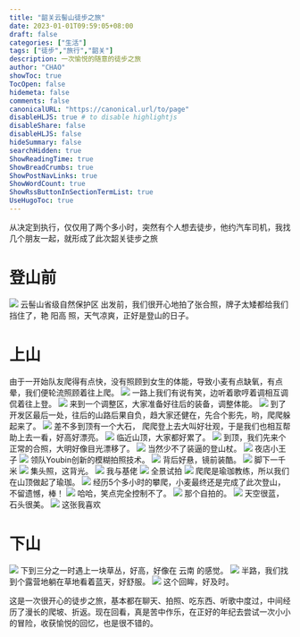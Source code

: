 ```yaml
---
title: "韶关云髻山徒步之旅"
date: 2023-01-01T09:59:05+08:00
draft: false
categories: ["生活"]
tags: ["徒步","旅行","韶关"]
description: 一次愉悦的随意的徒步之旅
author: "CHAO"
showToc: true
TocOpen: false
hidemeta: false
comments: false
canonicalURL: "https://canonical.url/to/page"
disableHLJS: true # to disable highlightjs
disableShare: false
disableHLJS: false
hideSummary: false
searchHidden: true
ShowReadingTime: true
ShowBreadCrumbs: true
ShowPostNavLinks: true
ShowWordCount: true
ShowRssButtonInSectionTermList: true
UseHugoToc: true
---
```

从决定到执行，仅仅用了两个多小时，突然有个人想去徒步，他约汽车司机，我找几个朋友一起，就形成了此次韶关徒步之旅

# 登山前

![](https://preview.cloud.189.cn/image/imageAction?param=7C31649CEF0B53E0FCDCD81761BBB85EFF41F68E3A2FB1EE63EF7B5F3E1B7370E542076CED0E793B189FCC764A16302188C61D8964BA21F8BD9049EECED91F90620ED7C34CAD08F82E9C6EEEFCAE0502DA83BBADC11BE6BB1581165A05F14F2EDA0A6289FAB7756BAB8FE125DC932E325366EA4D)
云髻山省级自然保护区
出发前，我们很开心地拍了张合照，牌子太矮都给我们挡住了，艳 阳高 照，天气凉爽，正好是登山的日子。

# 上山

由于一开始队友爬得有点快，没有照顾到女生的体能，导致小麦有点缺氧，有点晕，我们便轮流照顾着往上爬。
![](https://preview.cloud.189.cn/image/imageAction?param=C80C9563A95224F6CA2D1360D49F318DDB7E4D884DB1281326A4765C94FE9BE185FF11EDCDCC99A04EDDA8CED4A8A34E5AFF04E3EEDA967C5E4694DA9ADB5D454CED89C040A0E796056AC38B2203D66D685A888F0A8B68BBDABEE880A3E9E82AABFB87126EDD139C0F571C879E941C57E072BD91)
一路上我们有说有笑，边听着歌哼着调相互调侃着往上登。
![](https://preview.cloud.189.cn/image/imageAction?param=BD418B90B2E7540182702E8AFDC55B743BD3C4779C6A3485E435748CB2A92F74FCE14EFF6259E4B7CA519A14106EDBDF16AE2AAEFBB4A5B7683D6AC19E91D73807451459AF62FF0E458B4B494F43609A358A73D4750D1FB9E20E1E79C5491D817F55CEA4BDC66343586650B9A8AD3EAAFB03B13A)
来到一个调整区，大家准备好往后的装备，调整体能。
![](https://preview.cloud.189.cn/image/imageAction?param=B1C1E97F8D9EE6AE6586AEAA2B21F6D8582D6F1E7E58F97B5D5F8E46A87C583F7A47E869755EF04706B88BF87B7436C4C85CB4221364F981520F938A334B93E0AEF0F10116A881F1A2095BA0AF0F97266CFF8AF90F81C8E9DB6480ED2473658D4DF51EA1A867312B58154C9910FC7133362B3BEC)
到了开发区最后一处，往后的山路后果自负，趋大家还健在，先合个影先，哟，爬爬躲起来了。
![](https://preview.cloud.189.cn/image/imageAction?param=A84957F71B89173ACAB27389D4519B4484313C13E4C05C4C02352FD32E9995265C811BF0F2BE596BEA8A62A4F9EAFA0620F9CFF996F36AFDE64E1B48609375E219E7B303BD4D020409BD4C20AF37541EFA65B01A3A2B26CAD5DB765851E59D31E96AAB718C606E99CFC69CD2F2E656CE2240B031)
差不多到顶有一个大石， 爬爬登上去大叫好壮观，于是我们也相互帮助上去一看，好高好漂亮。
![](https://preview.cloud.189.cn/image/imageAction?param=D9510A7B7D3F1631FA4E990F24D613E163682BE84A5100D4B01FAFAA7F60C972C1A4D1D954E66C289F8C3D51EC22AEB2217C2060C6CA1857D063A0D6A194E04B643A7491A4E78C8B0BF53B7C456F402B47DAD0BC8EFF2B114B8CFD4EFDEBBA9AF660C35D92378F35DEABC6A593DF8C2BAAEBE90F)
临近山顶，大家都好累了。
![](https://preview.cloud.189.cn/image/imageAction?param=96391A75AD6C43016610F2BECAE4B17B23AE397B7615ED1C6EBD7A4F897486DA452C907342105148F047322D8D7D215541D786F9884254D5B769BBC71F7C77E23786AEB1123391BA05FA1F11E815561B874135649160E66E0D48AB24C8597B71F4624AA689BDFA2CA81C49B026AA7CA3E7169B3B)
到顶，我们先来个正常的合照，大明好像目光漂移了。
![](https://preview.cloud.189.cn/image/imageAction?param=97B51CCA37595A23D46D390FB810E4968F9C780CDF5E7B89EC013660622560A9AACF9EC443EFCCDD3E657C9934CCE68FA0298985BD533B211FDE8CEEDE6DCA2ECB8F3249AB9950D20C4392AB6824B908CF0591D5DB0F9F6759B54146185F831B5C9464A583C87F67310C0933C9D97B1D67529C0A)
当然少不了装逼的登山杖。
![](https://preview.cloud.189.cn/image/imageAction?param=143624F3C9D4B4CFD04C6168CD13BAC7D61C7F8920AC98E21C042CC6D07B3FA14ECB3327E0EB179B3CD7B6EE46879E1573D2ACE129134D9615F5D2D24B9DA3728E4A42023469B05E55350CC07E7F15D421B90CA8D6606D9A85B3DE5133A7D624BDAB8CD4A37CFC199C27979076123BF7823EA0D5)
夜店小王子
![](https://preview.cloud.189.cn/image/imageAction?param=59167164C8697910A0359743A5674EDD7EF50D3D201EF5E98C525085BE29EAE591B84E520B8E620BD533871B580C88FEA2310B0E8203279734256A2B788FCC74A1538EFFB88AF0834225EB9E3D11D2002047EF1C148EF5984A7D808140D5278B55ECB723209D4DEAE3471AE854DCEC57602EC2AF)
领队Youbin创新的模糊拍照技术。
![](https://preview.cloud.189.cn/image/imageAction?param=3B52C927E1FB15C1846C262887B581ABF64382BB28AC0BFB81012E4192429D1DBA41DEFB6FF5FCD0F347042ED318BB926C71B15EE6865D13490F80C122F461BC9BD88C0AB5C766F5C2243F1D82F825C5830BAB44CFD7503DA553F67F91DC0D5921123CD2FA5F4A347ED7610AE02235E65A0D8F8B)
背后好悬，镜前装酷。
![](https://preview.cloud.189.cn/image/imageAction?param=AB8E1F52E0CDD2CF5677AADC7E3CE5768C239130373697536BAE03AC55DABE327A4FD44129C70D1AA371E21E0DFCBC0245E0B6CA630E1C8A135AFE38B98853AAB8931AA78AC0AE305B917548A726564D97AFED88F5E5832009A72D8D3E158418757BE0FCC099B2F5EB0508CDA8837CD1DE8F7EB7)
脚下一千米
![](https://preview.cloud.189.cn/image/imageAction?param=0AEBF8CC66400F751DD9A959B470AB0CEA094600E48E623AEFB2096152B52D62F52BE0D660B9BC2C5A25D4AB434C271BB875A3D9F2CC5978A981C44F2B0FE2601713A6568C8D785D093EFA58B1C828E358D011B0A610C549F156AF5CEA318F208F163CC0AF17A87428B94E1248A997B9AE21F376)
集头照，这背光。
![](https://preview.cloud.189.cn/image/imageAction?param=D847AD50FD7744584A73E3744B55993E4C50C3446A7E6860CDD495FEE4DF6500E49734603102BA614033E0BF0C214014186B5A79482A11C4FF76D7D4915D125AFC35C5EE61691CDA21CD36C64C79098CC4796CB660E64957120CF912FE8839CD616028B44EFA6274254C0E320D9DA116B046336C)
我与基佬
![](https://preview.cloud.189.cn/image/imageAction?param=C19D24804921A896AB40AC3C8DE316ACCE1B71B3D2C65AF89EF234DF2541995B73FEC5598562DE84BB0669A24DB02D1BC3042FC4C5EB7ADCEFDAFD45EC1A819DF61855A324E6DBA909C7BBA1A7438E9379E5FAE28ABFCE23C42B2F15319BEF3EDFE16F27D5CE4DAFD4D784C5B3B40798791F1D7A)
全景试拍
![](https://preview.cloud.189.cn/image/imageAction?param=7587319F84D112D9AC651BCD620F181012F664A715D06DEC4C216C07C0A147F9142745F0E30C5D1CE3F4BD8AA20F5F0E4FC2A57E48ECDA8070CC799A253B4E52205760D3CFE827B63409569E0A1D7E899A07414720A209001B4D754E6348B0565D72BC4663DFB06C3DD6C3EDE646B263FA44ABD5)
爬爬是瑜珈教练，所以我们在山顶做起了瑜珈。
![](https://preview.cloud.189.cn/image/imageAction?param=05204E292767A16B36A4A969F53647923660FC93B9309B6EF8D37EDCF4442C442BD391F07351B10E2735BD391CDCFF8AEFC687D9F3DFFAE2F73E1F922AC7987CC69D0CC525E00AC7E88042EC4204C6FFA9520FEE5568ED633F3DF01CFEE286AF4656AD32FC5BFF28529D60500B83139BB0F6012B)
经历5个多小时的攀爬，小麦最终还是完成了此次登山，不留遗憾，棒！
![](https://preview.cloud.189.cn/image/imageAction?param=8525ABF4F54C8489FB836C794CCFE2398E9BAE7D3BEC86CAAE42C40515DE2DBF7E9A70BA24D2F15A01605DFB8C72E94116A31203104ED65B027D895CBA74F0B5AE340F37723629F01EAF94E4D25355572B344EA3DD61A5127CC5C238EA11CD34322F7FD32F7BAF64E92193D1D156AD4188D503AA)
哈哈，笑点完全控制不了。
![](https://preview.cloud.189.cn/image/imageAction?param=B86563F6CAB7DBD8EF2A7225749CB392268879F50737F919B2F3D9C8FE7E4EDA896848337A7621D18034D611DE069ABB9BCB4B6EB8A815ED166BE374C8F5567B84806E167532CC1EBB65B64908C742BD5266B644F0691E013F35C79ECDB70711E19F649DAB12FB073C9CD56F41E18779121D3C4B)
那个自拍的。
![](https://preview.cloud.189.cn/image/imageAction?param=AB8E1F52E0CDD2CF5677AADC7E3CE5768C239130373697536BAE03AC55DABE327A4FD44129C70D1AA371E21E0DFCBC0245E0B6CA630E1C8A135AFE38B98853AAB8931AA78AC0AE305B917548A726564D97AFED88F5E5832009A72D8D3E158418757BE0FCC099B2F5EB0508CDA8837CD1DE8F7EB7)
天空很蓝，石头很美。
![](https://preview.cloud.189.cn/image/imageAction?param=D854654767E637CA885584A12207B622369CBB170050ADD14AED241F2E8179353ACB4A00E947B95AD748FB3FCB961E50E7EB674D6202C6E7F9D4F5590A5E5C644828ADC1C9EDF20FBB372457D84DEE8C08E3B1665529E037195C43A629C48E969888D3D7DB5DE215F0B02F01090BE227D8951B93)
这张我喜欢

# 下山

![](https://preview.cloud.189.cn/image/imageAction?param=6D13B6BE4EF83920FCDF59917C3CF47AD6F5A64A53A9A93E1B513EC5FFFBB8AB79136ACB7AA21E193E5789AD188F555434735404584DBD644F21DAD7059DCA6753F52CED9D58B26E4ABA8D0DE5B4A1FE6A2028F7FB9F0D9EBC3F47C3557D1B0F8830BC77B57746A0D02646946C4F4FA6DC441BC3)
下到三分之一时遇上一块草丛，好高，好像在 云南 的感觉。
![](https://preview.cloud.189.cn/image/imageAction?param=E8A989777D76B86B0C1BBAD99680EDD422E429D89878058698BE5CC9D9BF2FA298A407A38DDAED6572FC3B13195FB556F1DB9E624ADF145C60F894984CAF7593408BB3AFDEA39E0DE87C34D6D391721E0B12839646F390105DF5BDEC2BD489FEF83791F1339D0D9705448C12002BF8AC91219E4B)
半路，我们找到个露营地躺在草地看着蓝天，好舒服。
![](https://preview.cloud.189.cn/image/imageAction?param=3EF94CB5C20B998F250A6A6C048C5658E48DFCFD4A9ED69A73BFF52D306055D880BC6A03BF3E469CE53E5C34930EE3557B057E1592D4F49C76A13D1F5F1051F1968DF7F64871231337A961331F5A68B163FE95BACC2E18F260573730C855A577E12CC2D122E81AAA9B5EBF163005AEC0FAE22452)
这个回眸，好及时。

这是一次很开心的徒步之旅，基本都在聊天、拍照、吃东西、听歌中度过，中间经历了漫长的爬坡、折返。现在回看，真是苦中作乐，在正好的年纪去尝试一次小小的冒险，收获愉悦的回忆，也是很不错的。
